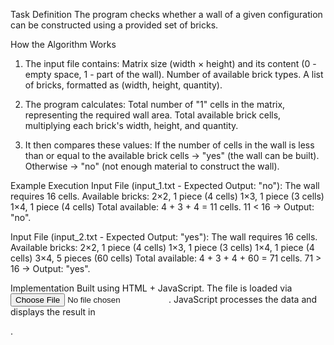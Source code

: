 Task Definition
The program checks whether a wall of a given configuration can be constructed using a provided set of bricks.

How the Algorithm Works

1. The input file contains:
Matrix size (width × height) and its content (0 - empty space, 1 - part of the wall).
Number of available brick types.
A list of bricks, formatted as (width, height, quantity).

2. The program calculates:
Total number of "1" cells in the matrix, representing the required wall area.
Total available brick cells, multiplying each brick's width, height, and quantity.

3. It then compares these values:
If the number of cells in the wall is less than or equal to the available brick cells → "yes" (the wall can be built).
Otherwise → "no" (not enough material to construct the wall).

Example Execution
Input File (input_1.txt - Expected Output: "no"):
The wall requires 16 cells.
Available bricks:
2×2, 1 piece (4 cells)
1×3, 1 piece (3 cells)
1×4, 1 piece (4 cells)
Total available: 4 + 3 + 4 = 11 cells.
11 < 16 → Output: "no".

Input File (input_2.txt - Expected Output: "yes"):
The wall requires 16 cells.
Available bricks:
2×2, 1 piece (4 cells)
1×3, 1 piece (3 cells)
1×4, 1 piece (4 cells)
3×4, 5 pieces (60 cells)
Total available: 4 + 3 + 4 + 60 = 71 cells.
71 > 16 → Output: "yes".

Implementation
Built using HTML + JavaScript.
The file is loaded via <input type="file">.
JavaScript processes the data and displays the result in <p id="output">.
